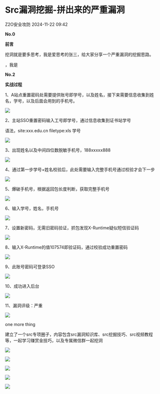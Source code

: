 #  Src漏洞挖掘-拼出来的严重漏洞   
 Z2O安全攻防   2024-11-22 09:42  
  
**No.0**  
  
**前言**  
  
  
挖洞就是要多思考，我是爱思考的张三，给大家分享一个严重漏洞的挖掘思路。  
  
，我是  
  
**No.2**  
  
**实战过程**  
  
  
1、A站点重置密码处需要提供账号即学号，以及姓名，接下来需要信息收集到姓名，学号，以及后面会用到的手机号。  
  
  
![](https://mmbiz.qpic.cn/sz_mmbiz_png/ELQKhUzr34zmDcwnpIworOWwhI9rZ9AQyFsDSsVmCFwhDbDhWJOfQyia4qLgyWp9ibluiaiaqWODnWg84sibmkKUp3Q/640?wx_fmt=png&from=appmsg "")  
  
  
2、主站SSO重置密码输入工号即学号，通过信息收集到证书站学号  
  
语法，site:xxx.edu.cn filetype:xls 学号  
  
  
![](https://mmbiz.qpic.cn/sz_mmbiz_png/ELQKhUzr34zmDcwnpIworOWwhI9rZ9AQemg8Erias00tg4LsPBytuvC06Jy1ZNsK6XPQM6f7MUGIYs3CISFiaicEA/640?wx_fmt=png&from=appmsg "")  
  
  
3、出现姓名以及中间四位数脱敏手机号，188xxxxx888  
  
  
![](https://mmbiz.qpic.cn/sz_mmbiz_png/ELQKhUzr34zmDcwnpIworOWwhI9rZ9AQ9tGc6m3DRBJXucAaWdC0EHBqn096lqs4AYhVXt8iciaFSwibxicxibkvXRQ/640?wx_fmt=png&from=appmsg "")  
  
  
4、通过第一步学号+姓名校验后，此处需要输入完整手机号通过校验才会下一步  
  
  
![](https://mmbiz.qpic.cn/sz_mmbiz_png/ELQKhUzr34zmDcwnpIworOWwhI9rZ9AQFk7OibZbwKKDI5TmZQvYe0nF1S48sA9ZLTRZibk42b85FT1DrFdWZIfA/640?wx_fmt=png&from=appmsg "")  
  
  
5、爆破手机号，根据返回包长度判断，获取完整手机号  
  
  
  
![](https://mmbiz.qpic.cn/sz_mmbiz_png/ELQKhUzr34zmDcwnpIworOWwhI9rZ9AQqDBRptMfy9RM8yfGibY5AT2r4rEIEBeBN5CmsYtdoa2iboAXdoZKXRiaw/640?wx_fmt=png&from=appmsg "")  
  
  
6、输入学号，姓名，手机号  
  
  
![](https://mmbiz.qpic.cn/sz_mmbiz_png/ELQKhUzr34zmDcwnpIworOWwhI9rZ9AQCN9n8pfCXUHTnenzO6FK0KYmabuVD7WVQFeelsWFjocv1s4TRiaicPHQ/640?wx_fmt=png&from=appmsg "")  
  
  
7、设置新密码，无需旧密码验证，抓包发现X-Runtime疑似短信验证码  
  
  
![](https://mmbiz.qpic.cn/sz_mmbiz_png/ELQKhUzr34zmDcwnpIworOWwhI9rZ9AQhOcrPb71kgjxQoQXVSQaPsgNKrRibX0kyUa8RLJW5ARziciby8rhicQN5w/640?wx_fmt=png&from=appmsg "")  
  
  
8、输入X-Runtime的值107574即验证码，通过校验成功重置密码  
  
  
![](https://mmbiz.qpic.cn/sz_mmbiz_png/ELQKhUzr34zmDcwnpIworOWwhI9rZ9AQS8KtPn7HuzabnlDho2sVp0FzQEHC3cSVvoIx2fRTyAeYpEIWE9oh0w/640?wx_fmt=png&from=appmsg "")  
  
  
9、此账号密码可登录SSO  
  
  
![](https://mmbiz.qpic.cn/sz_mmbiz_png/ELQKhUzr34zmDcwnpIworOWwhI9rZ9AQL8aOhKrn4wZicbsuyiayTibeh6XSWDtPFhhWh8pF5n9RjyeB0GNy5PgHA/640?wx_fmt=png&from=appmsg "")  
  
  
10、成功进入后台  
  
  
![](https://mmbiz.qpic.cn/sz_mmbiz_png/ELQKhUzr34zmDcwnpIworOWwhI9rZ9AQficS8V4om9gcsdicVeblIHtU5KLgickxqYBEQPmGldwCEsfZ1WEl40crA/640?wx_fmt=png&from=appmsg "")  
  
  
11、漏洞评级：严重  
  
  
![](https://mmbiz.qpic.cn/sz_mmbiz_png/ELQKhUzr34zmDcwnpIworOWwhI9rZ9AQ9tzrOgzIXibhI3t2m6VTDh6yhh0HjnpqiajkdaANRH85NicmqtQKpYMBg/640?wx_fmt=png&from=appmsg "")  
  
  
  
one more thing  
  
  
建立了一个src专项圈子，内容包含src漏洞知识库、src挖掘技巧、src视频教程等，一起学习赚赏金技巧，以及专属微信群一起挖洞  
  
![](https://mmbiz.qpic.cn/sz_mmbiz_jpg/h8P1KUHOKuaehOF5tHCCpjqsaibBZvicC9icONEE7ZAStTkNtl3l9JIzB97TZeiafOSbnkusSfliaROBLIdeLK4xupQ/640?wx_fmt=jpeg "")  
  
![](https://mmbiz.qpic.cn/sz_mmbiz_jpg/h8P1KUHOKuaehOF5tHCCpjqsaibBZvicC9nurT4YsPibj0DdE4EVHnQJKMDfUKNmzjCqKDejOJRj71srsNkXXGCGw/640?wx_fmt=jpeg "")  
  
  
![](https://mmbiz.qpic.cn/sz_mmbiz_jpg/h8P1KUHOKuaehOF5tHCCpjqsaibBZvicC9k2aael12glC8KLjlDxwSD2ZJNG5r6Bo68hmiaDfCIibEPytBj1MnQILA/640?wx_fmt=jpeg "")  
  
  
![](https://mmbiz.qpic.cn/sz_mmbiz_jpg/h8P1KUHOKuaehOF5tHCCpjqsaibBZvicC9vfPsfTmZkUjeuJ5v9Znumokj7aV7UjzuHzteeP9ORtRbuuvcpNTkTQ/640?wx_fmt=jpeg "")  
  
![](https://mmbiz.qpic.cn/sz_mmbiz_jpg/h8P1KUHOKuaehOF5tHCCpjqsaibBZvicC9D7xNU1xOW7U54MZfJZjeibBzXMNPhvV3eD7k82ibicXsHNRzU9vYjFbNw/640?wx_fmt=jpeg "")  
  
  
  
  
